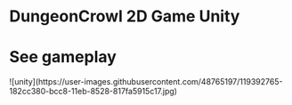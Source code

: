 # DungeonCrowl 2D Game Unity 
<a src="https://www.youtube.com/watch?v=lSczLRAj9ug&t=1s">
<h1>See gameplay</h1>
</a>
![unity](https://user-images.githubusercontent.com/48765197/119392765-182cc380-bcc8-11eb-8528-817fa5915c17.jpg)

